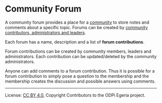 <!-- SPDX-License-Identifier: CC-BY-4.0 -->
<!-- Copyright Contributors to the ODPi Egeria project. -->

# Community Forum

A community forum provides a place for a [community](community.md) to store notes and comments
about a specific topic.  Forums can be
created by [community contributors, administrators and leaders](community-roles.md).

Each forum has a name, description and a list of
**forum contributions**.
 
Forum contributions can be created by community members, leaders and administrators.
Each contribution can be updated/deleted by the community administrators.

Anyone can add comments to a forum contribution.  Thus it is
possible for a forum contribution to simply pose a question to the membership
and the membership creates the discussion and possible answers using comments.




----
License: [CC BY 4.0](https://creativecommons.org/licenses/by/4.0/),
Copyright Contributors to the ODPi Egeria project.